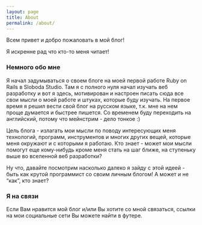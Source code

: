 ```yaml
---
layout: page
title: About
permalink: /about/
---
```


Всем привет и добро пожаловать в мой блог!

Я искренне рад что кто-то меня читает!

### Немного обо мне

Я начал задумываться о своем блоге на моей первой работе Ruby on Rails в Sloboda Studio. Там я с полного нуля начал изучать веб разработку и вот я здесь, мотивирован и настроен писать сюда все свои мысли о моей работе и штуках, которые буду изучать.
На первое время я решил вести свой блог на русском языке, т.к. мне на нем проще думается и быстрее пишется. Со временем буду переходить на английский, потому что мейнстрим - дело тонкое :)

Цель блога - излагать мои мысли по поводу интересующих меня технологий, программ, инструментов и многих других вещей, которые меня окружают и с которыми я работаю. Кто знает - может мои мысли помогут еще кому-нибудь кроме меня стать на шаг ближе, на ступеньку выше во вселенной веб разработки?

Ну что, давайте посмотрим насколько далеко я зайду с этой идеей - быть как крутой программист со своим личным блогом! А может и не “как”, кто знает?

### Я на связи

Если Вам нравится мой блог и/или Вы хотите со мной связаться, ссылки на мои социальные сети Вы можете найти в футере.

